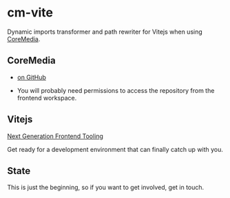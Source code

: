 # cm-vite
Dynamic imports transformer and path rewriter for Vitejs when using [CoreMedia](https://www.coremedia.com/).

## CoreMedia

- [on GitHub](https://github.com/CoreMedia)

* You will probably need permissions to access the repository from the frontend workspace.

## Vitejs

[Next Generation Frontend Tooling](https://vitejs.dev/)

Get ready for a development environment that can finally catch up with you.

## State

This is just the beginning, so if you want to get involved, get in touch.
